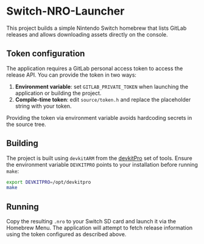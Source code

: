 # Switch-NRO-Launcher

This project builds a simple Nintendo Switch homebrew that lists GitLab releases
and allows downloading assets directly on the console.

## Token configuration

The application requires a GitLab personal access token to access the release
API. You can provide the token in two ways:

1. **Environment variable**: set `GITLAB_PRIVATE_TOKEN` when launching the
   application or building the project.
2. **Compile-time token**: edit `source/token.h` and replace the placeholder
   string with your token.

Providing the token via environment variable avoids hardcoding secrets in the
source tree.

## Building

The project is built using `devkitARM` from the [devkitPro](https://devkitpro.org)
set of tools. Ensure the environment variable `DEVKITPRO` points to your
installation before running `make`:

```bash
export DEVKITPRO=/opt/devkitpro
make
```

## Running

Copy the resulting `.nro` to your Switch SD card and launch it via the Homebrew
Menu. The application will attempt to fetch release information using the token
configured as described above.
